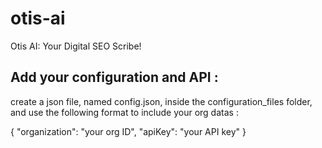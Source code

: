 # otis-ai
Otis AI: Your Digital SEO Scribe! 

## Add your configuration and API : 
create a json file, named config.json, inside the configuration_files folder, and use the following format to include your org datas : 

{
    "organization": "your org ID",
    "apiKey": "your API key"
}

